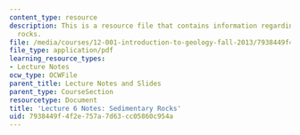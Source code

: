 ```yaml
---
content_type: resource
description: This is a resource file that contains information regarding sedimentary
  rocks.
file: /media/courses/12-001-introduction-to-geology-fall-2013/7938449f4f2e757a7d63cc05860c954a_MIT12_001F13_Lec6Notes.pdf
file_type: application/pdf
learning_resource_types:
- Lecture Notes
ocw_type: OCWFile
parent_title: Lecture Notes and Slides
parent_type: CourseSection
resourcetype: Document
title: 'Lecture 6 Notes: Sedimentary Rocks'
uid: 7938449f-4f2e-757a-7d63-cc05860c954a
---
```

